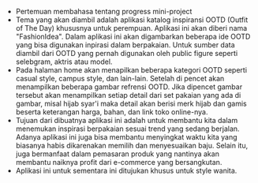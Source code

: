 - Pertemuan membahasa tentang progress mini-project
- Tema yang akan diambil adalah aplikasi katalog inspiransi OOTD (Outfit of The Day) khususnya untuk perempuan. Aplikasi ini akan diberi nama "FashionIdea". Dalam aplikasi ini akan digambarkan beberapa ide OOTD yang bisa digunakan inpirasi dalam berpakaian. Untuk sumber data diambil dari OOTD yang pernah digunakan oleh public figure seperti selebgram, aktris atau model.
- Pada halaman home akan menapilkan beberapa kategori OOTD seperti casual style, campus style, dan lain-lain. Setelah di pencet akan menampilkan beberapa gambar refrensi OOTD. Jika dipencet gambar tersebut akan menampilkan setiap detail dari set pakaian yang ada di gambar, misal hijab syar'i maka detail akan berisi merk hijab dan gamis beserta keterangan harga, bahan, dan link toko online-nya.
- Tujuan dari dibuatnya aplikasi ini adalah untuk membantu kita dalam menemukan inspirasi berpakaian sesuai trend yang sedang berjalan. Adanya aplikasi ini juga bisa membantu menyingkat waktu kita yang biasanya habis dikarenakan memilih dan menyesuaikan baju. Selain itu, juga bermanfaat dalam pemasaran produk yang nantinya akan membantu naiknya profit dari e-commerce yang bersangkutan.
- Aplikasi ini untuk sementara ini ditujukan khusus untuk style wanita.

